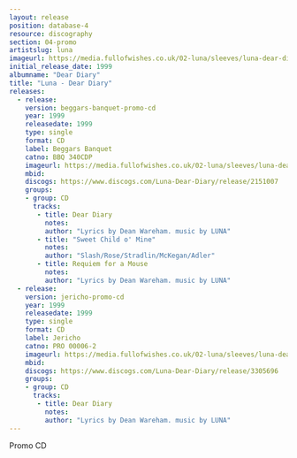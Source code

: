 ```yaml
---
layout: release
position: database-4
resource: discography
section: 04-promo
artistslug: luna
imageurl: https://media.fullofwishes.co.uk/02-luna/sleeves/luna-dear-diary-beggars-promo.jpg
initial_release_date: 1999
albumname: "Dear Diary"
title: "Luna - Dear Diary"
releases:
  - release:
    version: beggars-banquet-promo-cd
    year: 1999
    releasedate: 1999
    type: single
    format: CD
    label: Beggars Banquet
    catno: BBQ 340CDP
    imageurl: https://media.fullofwishes.co.uk/02-luna/sleeves/luna-dear-diary-beggars-promo.jpg
    mbid:
    discogs: https://www.discogs.com/Luna-Dear-Diary/release/2151007
    groups:
    - group: CD
      tracks:
       - title: Dear Diary
         notes:
         author: "Lyrics by Dean Wareham. music by LUNA"
       - title: "Sweet Child o' Mine"
         notes:
         author: "Slash/Rose/Stradlin/McKegan/Adler"
       - title: Requiem for a Mouse
         notes:
         author: "Lyrics by Dean Wareham. music by LUNA"
  - release:
    version: jericho-promo-cd
    year: 1999
    releasedate: 1999
    type: single
    format: CD
    label: Jericho
    catno: PRO 00006-2
    imageurl: https://media.fullofwishes.co.uk/02-luna/sleeves/luna-dear-diary-jericho-promo.jpg
    mbid:
    discogs: https://www.discogs.com/Luna-Dear-Diary/release/3305696
    groups:
    - group: CD
      tracks:
       - title: Dear Diary
         notes:
         author: "Lyrics by Dean Wareham. music by LUNA"
---
```

Promo CD
